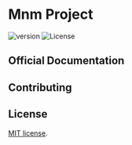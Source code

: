 # Mnm Project

![version](https://img.shields.io/badge/Version-0.0.1-brightgreen.svg?style=plastic)
![License](https://img.shields.io/badge/License-MIT-red.svg?style=plastic)

## Official Documentation

## Contributing

## License

[MIT license](http://opensource.org/licenses/MIT).
